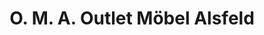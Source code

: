 ---
title: "O. M. A. Outlet Möbel Alsfeld"
url: /alsfeld/o-m-a-outlet-moebel-alsfeld/
shop: Möbel
---